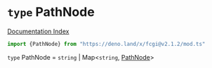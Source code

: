 # `type` PathNode

[Documentation Index](../README.md)

```ts
import {PathNode} from "https://deno.land/x/fcgi@v2.1.2/mod.ts"
```

`type` PathNode = `string` | Map\<`string`, [PathNode](../type.PathNode/README.md)>